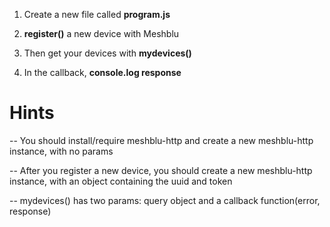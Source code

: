 1) Create a new file called **program.js**

2) **register()** a new device with Meshblu

3) Then get your devices with **mydevices()**

4) In the callback, **console.log response**

# Hints
-- You should install/require meshblu-http and create a new meshblu-http instance, with no params

-- After you register a new device, you should create a new meshblu-http instance, with an object containing the uuid and token

-- mydevices() has two params: query object and a callback function(error, response)
